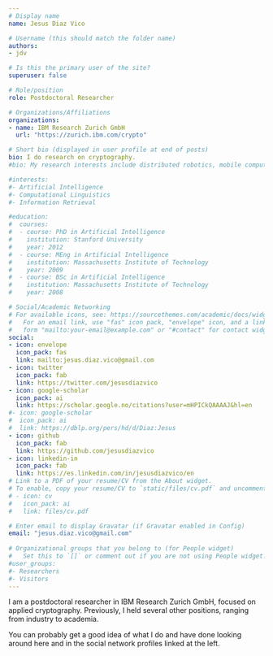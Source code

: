 ```yaml
---
# Display name
name: Jesus Diaz Vico

# Username (this should match the folder name)
authors:
- jdv

# Is this the primary user of the site?
superuser: false

# Role/position
role: Postdoctoral Researcher

# Organizations/Affiliations
organizations:
- name: IBM Research Zurich GmbH
  url: "https://zurich.ibm.com/crypto"

# Short bio (displayed in user profile at end of posts)
bio: I do research on cryptography.
#bio: My research interests include distributed robotics, mobile computing and programmable matter.

#interests:
#- Artificial Intelligence
#- Computational Linguistics
#- Information Retrieval

#education:
#  courses:
#  - course: PhD in Artificial Intelligence
#    institution: Stanford University
#    year: 2012
#  - course: MEng in Artificial Intelligence
#    institution: Massachusetts Institute of Technology
#    year: 2009
#  - course: BSc in Artificial Intelligence
#    institution: Massachusetts Institute of Technology
#    year: 2008

# Social/Academic Networking
# For available icons, see: https://sourcethemes.com/academic/docs/widgets/#icons
#   For an email link, use "fas" icon pack, "envelope" icon, and a link in the
#   form "mailto:your-email@example.com" or "#contact" for contact widget.
social:
- icon: envelope
  icon_pack: fas
  link: mailto:jesus.diaz.vico@gmail.com
- icon: twitter
  icon_pack: fab
  link: https://twitter.com/jesusdiazvico
- icon: google-scholar
  icon_pack: ai
  link: https://scholar.google.no/citations?user=mHPICkQAAAAJ&hl=en
#- icon: google-scholar
#  icon_pack: ai
#  link: https://dblp.org/pers/hd/d/Diaz:Jesus
- icon: github
  icon_pack: fab
  link: https://github.com/jesusdiazvico
- icon: linkedin-in
  icon_pack: fab
  link: https://es.linkedin.com/in/jesusdiazvico/en
# Link to a PDF of your resume/CV from the About widget.
# To enable, copy your resume/CV to `static/files/cv.pdf` and uncomment the lines below.  
# - icon: cv
#   icon_pack: ai
#   link: files/cv.pdf

# Enter email to display Gravatar (if Gravatar enabled in Config)
email: "jesus.diaz.vico@gmail.com"
  
# Organizational groups that you belong to (for People widget)
#   Set this to `[]` or comment out if you are not using People widget.  
#user_groups:
#- Researchers
#- Visitors
---
```


I am a postdoctoral researcher in IBM Research Zurich GmbH, focused on applied
cryptography. Previously, I held several other positions, ranging from industry
to academia.

You can probably get a good idea of what I do and have done looking around here
and in the social network profiles linked at the left.